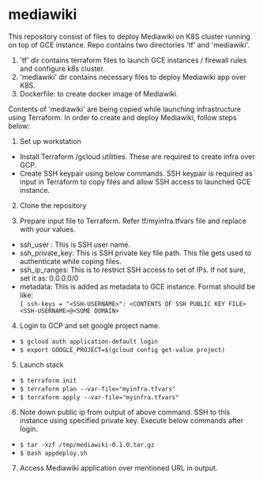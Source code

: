 # mediawiki

This repository consist of files to deploy Mediawiki on K8S cluster running on top of GCE instance. Repo contains two directories 'tf' and 'mediawiki'.
1) 'tf' dir contains terraform files to launch GCE instances / firewall rules and configure k8s cluster.
2) 'mediawiki' dir contains necessary files to deploy Mediawiki app over K8S.
3) Dockerfile: to create docker image of Mediawiki.

Contents of 'mediawiki' are being copied while launching infrastructure using Terraform. In order to create and deploy Mediawiki, follow steps below:

1) Set up workstation
- Install Terraform /gcloud utilities. These are required to create infra over GCP.
- Create SSH keypair using below commands. SSH keypair is required as input in Terraform to copy files and allow SSH access to launched GCE instance.

2) Clone the repository

3) Prepare input file to Terraform. Refer tf/myinfra.tfvars file and replace with your values.

- ssh_user : This is SSH user name.
- ssh_private_key: This is SSH private key file path. This file gets used to authenticate while coping files.
- ssh_ip_ranges: This is to restrict SSH access to set of IPs. If not sure, set it as: 0.0.0.0/0
- metadata: This is added as metadata to GCE instance. Format should be like:    
`{ ssh-keys = "<SSH-USERNAME>": <CONTENTS OF SSH PUBLIC KEY FILE> <SSH-USERNAME>@<SOME DOMAIN>`

4) Login to GCP and set google project name.
- `$ gcloud auth application-default login`
- `$ export GOOGLE_PROJECT=$(gcloud config get-value project)`

5) Launch stack
- `$ terraform init`
- `$ terraform plan --var-file="myinfra.tfvars"`
- `$ terraform apply --var-file="myinfra.tfvars"`

6) Note down public ip from output of above command. SSH to this instance using specified private key. Execute below commands after login.
- `$ tar -xzf /tmp/mediawiki-0.1.0.tar.gz`
- `$ bash appdeploy.sh`

7) Access Mediawiki application over mentioned URL in output.
